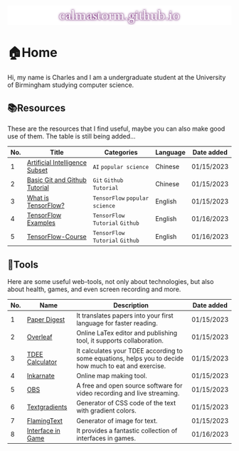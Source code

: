 [![calmastorm.github.io](./website_logo.png)](https://calmastorm.github.io/)

# 🏠Home

Hi, my name is Charles and I am a undergraduate student at the University of Birmingham studying computer science.



## 📚Resources

These are the resources that I find useful, maybe you can also make good use of them. The table is still being added...

| No.  | Title                                                        | Categories                       | Language | Date added |
| ---- | ------------------------------------------------------------ | -------------------------------- | -------- | ---------- |
| 1    | [Artificial Intelligence Subset](https://www.imangodoc.com/5834.html) | `AI` `popular science`           | Chinese  | 01/15/2023 |
| 2    | [Basic Git and Github Tutorial](https://www.cnblogs.com/yaoxiaowen/p/8227873.html) | `Git` `Github` `Tutorial`        | Chinese  | 01/15/2023 |
| 3    | [What is TensorFlow?](https://developer.oracle.com/learn/technical-articles/what-is-tensorflow) | `TensorFlow` `popular science`   | English  | 01/15/2023 |
| 4    | [TensorFlow Examples](https://github.com/aymericdamien/TensorFlow-Examples) | `TensorFlow` `Tutorial` `Github` | English  | 01/16/2023 |
| 5    | [TensorFlow-Course](https://github.com/instillai/TensorFlow-Course) | `TensorFlow` `Tutorial` `Github` | English  | 01/16/2023 |



## 🔧Tools

Here are some useful web-tools, not only about technologies, but also about health, games, and even screen recording and more.

| No.  | Name                                                 | Description                                                  | Date added |
| ---- | ---------------------------------------------------- | ------------------------------------------------------------ | ---------- |
| 1    | [Paper Digest](https://www.paper-digest.com/)        | It translates papers into your first language for faster reading. | 01/15/2023 |
| 2    | [Overleaf](https://www.overleaf.com/)                | Online LaTex editor and publishing tool, it supports collaboration. | 01/15/2023 |
| 3    | [TDEE Calculator](https://tdeecalculator.net/)       | It calculates your TDEE according to some equations, helps you to decide how much to eat and exercise. | 01/15/2023 |
| 4    | [Inkarnate](https://inkarnate.com/)                  | Online map making tool.                                      | 01/15/2023 |
| 5    | [OBS](https://obsproject.com/download?webuid=q6k37g) | A free and open source software for video recording and live streaming. | 01/15/2023 |
| 6    | [Textgradients](https://textgradients.com/)          | Generator of CSS code of the text with gradient colors.      | 01/15/2023 |
| 7    | [FlamingText](https://eu2.flamingtext.com/)          | Generator of image for text.                                 | 01/15/2023 |
| 8    | [Interface in Game](https://interfaceingame.com/)    | It provides a fantastic collection of interfaces in games.   | 01/16/2023 |
